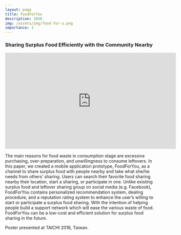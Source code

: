 ```yaml
---
layout: page
title: FoodForYou
description: 2018
img: /assets/img/food-for-u.png
importance: 1
---
```

<h3><b>Sharing Surplus Food Efficiently with the Community Nearby</b></h3>
<iframe width="560" height="315" src="https://www.youtube.com/embed/9VnGQ54oCzo" frameborder="0" allow="accelerometer; autoplay; encrypted-media; gyroscope; picture-in-picture" allowfullscreen></iframe>
<br>
<p>
The main reasons for food waste in consumption stage are excessive purchasing, over-preparation, and
unwillingness to consume leftovers. In this paper, we created a mobile application prototype, FoodForYou, as a channel to share surplus food with people nearby and take what she/he needs from others’ sharing. Users can search their favorite food sharing nearby their location, start a sharing, or participate in one. Unlike existing surplus food and leftover sharing group on social media (e.g. Facebook), FoodForYou contains personalized recommendation system, dealing procedure, and a reputation rating system to enhance the user’s willing to start or participate a surplus food sharing. With the intention of helping people build a support network which will ease the various waste of food. FoodForYou can be a low-cost and efficient solution for surplus food sharing in the future.
</p>
<p> Poster presented at TAICHI 2018, Taiwan.</p>
